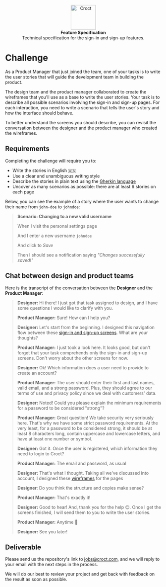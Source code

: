<p align="center">
    <a href="https://croct.com">
      <img src="https://cdn.croct.io/brand/logo/repo-icon-green.svg" alt="Croct" height="80"/>
    </a>
    <br />
    <strong>Feature Specification</strong>
    <br />
    Technical specification for the sign-in and sign-up features.
</p>

# Challenge

As a Product Manager that just joined the team, one of your tasks is to write the user stories that will guide the development team in building the product.

The design team and the product manager collaborated to create the wireframes that you'll use as a base to write the user stories. Your task is to describe all possible scenarios involving the sign-in and sign-up pages. For each interaction, you need to write a scenario that tells the user's story and how the interface should behave.

To better understand the screens you should describe, you can revisit the conversation between the designer and the product manager who created the wireframes.

## Requirements

Completing the challenge will require you to:

- Write the stories in English 🇺🇸
- Use a clear and unambiguous writing style
- Describe the stories in plain text using the [Gherkin language](https://cucumber.io/docs/gherkin/reference)
- Uncover as many scenarios as possible: there are at least 6 stories on each page

Below, you can see the example of a story where the user wants to change their name from `john-doe` to `johndoe`:

> **Scenario: Changing to a new valid username**
>
> When I visit the personal settings page
>
> And I enter a new username `johndoe`
>
> And click to *Save*
>
> Then I should see a notification saying _"Changes successfully saved!"_

## Chat between design and product teams

Here is the transcript of the conversation between the **Designer** and the **Product Manager**:

> **Designer:** Hi there! I just got that task assigned to design, and I have some questions I would like to clarify with you.
>
> **Product Manager:** Sure! How can I help you?
>
> **Designer:** Let's start from the beginning. I designed this navigation flow between these [sign-in and sign-up screens](https://user-images.githubusercontent.com/943036/114629591-3f3ab300-9c8f-11eb-9edb-cbe5cd9a4051.png). What are your thoughts?
>
> **Product Manager:** I just took a look here. It looks good, but don't forget that your task comprehends only the sign-in and sign-up screens. Don't worry about the other screens for now.
>
> **Designer:** Ok! Which information does a user need to provide to create an account?
>
> **Product Manager:** The user should enter their first and last names, valid email, and a strong password. Plus, they should agree to our terms of use and privacy policy since we deal with customers' data.
>
> **Designer:** Noted! Could you please explain the minimum requirements for a password to be considered "strong"?
>
> **Product Manager:** Great question! We take security very seriously here. That's why we have some strict password requirements. At the very least, for a password to be considered strong, it should be at least 8 characters long, contain uppercase and lowercase letters, and have at least one number or symbol.
>
> **Designer:** Got it. Once the user is registered, which information they need to login to Croct?
>
> **Product Manager:** The email and password, as usual
>
> **Designer:** That's what I thought. Taking all we've discussed into account, I designed these [wireframes](https://user-images.githubusercontent.com/943036/114629543-2c27e300-9c8f-11eb-9122-d9c11113e5db.png) for the pages
>
> **Designer**: Do you think the structure and copies make sense?
>
> **Product Manager:** That's exactly it!
>
> **Designer:** Good to hear! And, thank you for the help 😉. Once I get the screens finished, I will send them to you to write the user stories.
>
> **Product Manager:** Anytime 🙂
>
> **Designer:** See you later!

## Deliverable

Please send us the repository's link to jobs@croct.com, and we will reply to your email with the next steps in the process.

We will do our best to review your project and get back with feedback on the result as soon as possible.